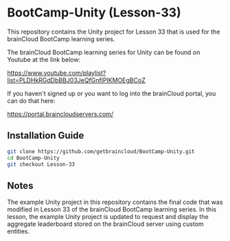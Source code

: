 # BootCamp-Unity (Lesson-33)

This repository contains the Unity project for Lesson 33 that is used for the brainCloud BootCamp learning series.

The brainCloud BootCamp learning series for Unity can be found on Youtube at the link below:

https://www.youtube.com/playlist?list=PLDHkRGdDbBBJ03JeQfGnflPIKMOEgBCoZ


If you haven't signed up or you want to log into the brainCloud portal, you can do that here:

https://portal.braincloudservers.com/


## Installation Guide

```bash
git clone https://github.com/getbraincloud/BootCamp-Unity.git
cd BootCamp-Unity
git checkout Lesson-33
```

## Notes

The example Unity project in this repository contains the final code that was modified in Lesson 33 of the brainCloud BootCamp learning series. In this lesson, the example Unity project is updated to request and display the aggregate leaderboard stored on the brainCloud server using custom entities.
